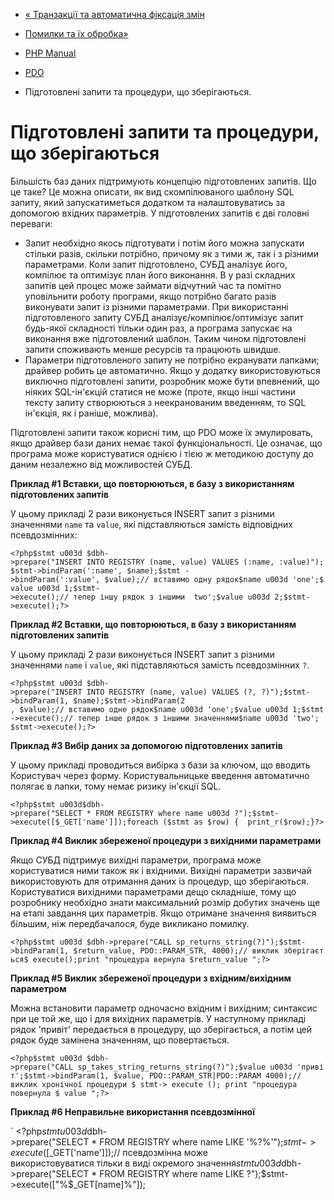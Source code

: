 - [« Транзакції та автоматична фіксація
змін](pdo.transactions.md)
- [Помилки та їх обробка»](pdo.error-handling.md)

- [PHP Manual](index.md)
- [PDO](book.pdo.md)
- Підготовлені запити та процедури, що зберігаються.

# Підготовлені запити та процедури, що зберігаються

Більшість баз даних підтримують концепцію підготовлених запитів.
Що це таке? Це можна описати, як вид скомпілюваного
шаблону SQL запиту, який запускатиметься додатком та
налаштовуватись за допомогою вхідних параметрів. У підготовлених запитів
є дві головні переваги:

- Запит необхідно якось підготувати і потім його можна запускати
стільки разів, скільки потрібно, причому як з тими ж, так і з
різними параметрами. Коли запит підготовлено, СУБД
аналізує його, компілює та оптимізує план його виконання. В
у разі складних запитів цей процес може займати відчутний час та
помітно уповільнити роботу програми, якщо потрібно багато разів
виконувати запит із різними параметрами. При використанні
підготовленого запиту СУБД аналізує/компілює/оптимізує
запит будь-якої складності тільки один раз, а програма запускає на
виконання вже підготовлений шаблон. Таким чином підготовлені
запити споживають менше ресурсів та працюють швидше.
- Параметри підготовленого запиту не потрібно екранувати
лапками; драйвер робить це автоматично. Якщо у додатку
використовуються виключно підготовлені запити, розробник може
бути впевнений, що ніяких SQL-ін'єкцій статися не може (проте,
якщо інші частини тексту запиту створюються з неекранованим
введенням, то SQL ін'єкція, як і раніше, можлива).

Підготовлені запити також корисні тим, що PDO може їх эмулировать,
якщо драйвер бази даних немає такої функціональності. Це означає,
що програма може користуватися однією і тією ж методикою доступу до
даним незалежно від можливостей СУБД.

**Приклад #1 Вставки, що повторюються, в базу з використанням підготовлених
запитів**

У цьому прикладі 2 рази виконується INSERT запит з різними значеннями
`name` та `value`, які підставляються замість відповідних
псевдозмінних:

` <?php$stmt u003d $dbh->prepare("INSERT INTO REGISTRY (name, value) VALUES (:name, :value)");$stmt->bindParam(':name', $name);$stmt ->bindParam(':value', $value);// вставимо одну рядок$name u003d 'one';$value u003d 1;$stmt->execute();// тепер іншу рядок з іншими  two';$value u003d 2;$stmt->execute();?> `

**Приклад #2 Вставки, що повторюються, в базу з використанням підготовлених
запитів**

У цьому прикладі 2 рази виконується INSERT запит з різними значеннями
`name` і `value`, які підставляються замість псевдозмінних `?`.

` <?php$stmt u003d $dbh->prepare("INSERT INTO REGISTRY (name, value) VALUES (?, ?)");$stmt->bindParam(1, $name);$stmt->bindParam(2 , $value);// вставимо одне рядок$name u003d 'one';$value u003d 1;$stmt->execute();// тепер інше рядок з іншими значеннями$name u003d 'two'; $stmt->execute();?> `

**Приклад #3 Вибір даних за допомогою підготовлених запитів**

У цьому прикладі проводиться вибірка з бази за ключом, що вводить
Користувач через форму. Користувальницьке введення автоматично
полягає в лапки, тому немає ризику ін'єкції SQL.

` <?php$stmt u003d$dbh->prepare("SELECT * FROM REGISTRY where name u003d ?");$stmt->execute([$_GET['name']]);foreach ($stmt as $row) {  print_r($row);}?> `

**Приклад #4 Виклик збереженої процедури з вихідними параметрами**

Якщо СУБД підтримує вихідні параметри, програма може користуватися
ними також як і вхідними. Вихідні параметри зазвичай використовують для
отримання даних із процедур, що зберігаються. Користуватися вихідними
параметрами дещо складніше, тому що розробнику необхідно знати
максимальний розмір добутих значень ще на етапі завдання цих
параметрів. Якщо отримане значення виявиться більшим, ніж
передбачалося, буде викликано помилку.

` <?php$stmt u003d $dbh->prepare("CALL sp_returns_string(?)");$stmt->bindParam(1, $return_value, PDO::PARAM_STR, 4000);// виклик зберігається$ execute();print "процедура вернула $return_value
";?> `

**Приклад #5 Виклик збереженої процедури з вхідним/вихідним параметром**

Можна встановити параметр одночасно вхідним і вихідним; синтаксис при
це той же, що і для вихідних параметрів. У наступному прикладі рядок
'привіт' передається в процедуру, що зберігається, а потім цей рядок буде
замінена значенням, що повертається.

` <?php$stmt u003d $dbh->prepare("CALL sp_takes_string_returns_string(?)");$value u003d 'привіт';$stmt->bindParam(1, $value, PDO::PARAM_STR|PDO::PARAM 4000);// виклик хронічної процедури $ stmt-> execute (); print "процедура повернула $ value
";?> `

**Приклад #6 Неправильне використання псевдозмінної**

` <?php$stmt u003d $dbh->prepare("SELECT * FROM REGISTRY where name LIKE '%?%'");$stmt->execute([$_GET['name']]);// псевдозмінна може використовуватися тільки в виді окремого значення$stmt u003d $dbh->prepare("SELECT * FROM REGISTRY where name LIKE ?");$stmt->execute(["%$_GET[name]%"]);
